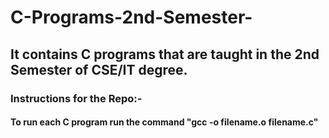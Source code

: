 # C-Programs-2nd-Semester-
## It contains C programs that are taught in the 2nd Semester of CSE/IT degree. 
### Instructions for the Repo:-
#### To run each C program run the command "gcc -o filename.o filename.c"

